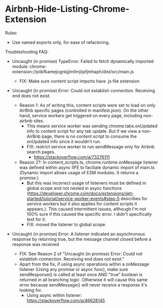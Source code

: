 # Airbnb-Hide-Listing-Chrome-Extension

Rules:
- Use named exports only, for ease of refactoring.


Troubleshooting FAQ:
- Uncaught (in promise) TypeError: Failed to fetch dynamically imported module: chrome-extension://piibfkamejcgnkjjimllmjiipfjmhaph/dist/src/main.js
    - FIX: Make sure content script imports have .js file extension

- Uncaught (in promise) Error: Could not establish connection. Receiving end does not exist.
    - Reason 1: As of writing this, content scripts were set to load on only AirBnb specific pages (controlled in manifest.json). On the other hand, service workers get triggered on every page, including non-airbnb sites.
        - This means service worker was sending chrome.tabs.onUpdated info to content script for any tab update. But if we view a non-AirBnb page, there is no content script to consume the onUpdated info since it wouldn't run.
        - FIX: restrict service worker to run sendMessage only for Airbnb search pages.
            - https://stackoverflow.com/a/73276111
    - Reason 2?: In content_scripts.ts, chrome.runtime.onMessage listener was defined within async IIFE to faciliate dynamic import of main.ts (Dynamic import allows usage of ESM modules. It returns a promise.)
        - But this was incorrect usage of listeners must be defined in global scope and not nested in async functions (https://developer.chrome.com/docs/extensions/get-started/tutorial/service-worker-events#step-5 describes for service workers but it also applies for content scripts it appears.). This caused intermittent issues, although I'm not 100% sure if this caused the specific error. I didn't specifically test for it.
        - FIX: moved the listener to global scope.

- Uncaught (in promise) Error: A listener indicated an asynchronous response by returning true, but the message channel closed before a response was received
    - FIX: See Reason 2 of "Uncaught (in promise) Error: Could not establish connection. Receiving end does not exist."
    - Apart from the fix, if using async operations within a onMessage listener (Using any promise or async func), make sure sendResponse() is called at least once AND "true" boolean is returned in all branching logic. Otherwise it will cause this same error because sendMessage() will never receive a response it's looking for.
        - Using async within listener: https://stackoverflow.com/a/46628145

